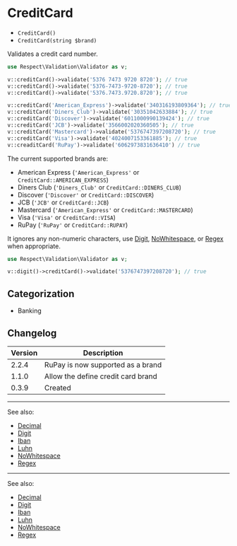 # CreditCard

- `CreditCard()`
- `CreditCard(string $brand)`

Validates a credit card number.

```php
use Respect\Validation\Validator as v;

v::creditCard()->validate('5376 7473 9720 8720'); // true
v::creditCard()->validate('5376-7473-9720-8720'); // true
v::creditCard()->validate('5376.7473.9720.8720'); // true

v::creditCard('American_Express')->validate('340316193809364'); // true
v::creditCard('Diners_Club')->validate('30351042633884'); // true
v::creditCard('Discover')->validate('6011000990139424'); // true
v::creditCard('JCB')->validate('3566002020360505'); // true
v::creditCard('Mastercard')->validate('5376747397208720'); // true
v::creditCard('Visa')->validate('4024007153361885'); // true
v::creaditCard('RuPay')->validate('6062973831636410') // true
```

The current supported brands are:

- American Express (`'American_Express'` or `CreditCard::AMERICAN_EXPRESS`)
- Diners Club (`'Diners_Club'` or `CreditCard::DINERS_CLUB`)
- Discover (`'Discover'` or `CreditCard::DISCOVER`)
- JCB (`'JCB'` or `CreditCard::JCB`)
- Mastercard (`'American_Express'` or `CreditCard::MASTERCARD`)
- Visa (`'Visa'` or `CreditCard::VISA`)
- RuPay (`'RuPay'` or `CreditCard::RUPAY`)

It ignores any non-numeric characters, use [Digit](Digit.md),
[NoWhitespace](NoWhitespace.md), or [Regex](Regex.md) when appropriate.

```php
use Respect\Validation\Validator as v;

v::digit()->creditCard()->validate('5376747397208720'); // true
```

## Categorization

- Banking

## Changelog

| Version | Description                        |
| ------- | ---------------------------------- |
| 2.2.4   | RuPay is now supported as a brand  |
| 1.1.0   | Allow the define credit card brand |
| 0.3.9   | Created                            |

---

See also:

- [Decimal](Decimal.md)
- [Digit](Digit.md)
- [Iban](Iban.md)
- [Luhn](Luhn.md)
- [NoWhitespace](NoWhitespace.md)
- [Regex](Regex.md)
***
See also:

- [Decimal](Decimal.md)
- [Digit](Digit.md)
- [Iban](Iban.md)
- [Luhn](Luhn.md)
- [NoWhitespace](NoWhitespace.md)
- [Regex](Regex.md)
